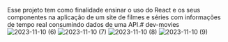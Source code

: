 Esse projeto tem como finalidade ensinar o uso do React e os seus componentes na aplicação de um site de filmes e séries com informações de tempo real consumindo dados de uma API.# dev-movies
![2023-11-10 (6)](https://github.com/Grid2109/dev-movies/assets/114755206/ee93cb53-0a07-4ba8-b31a-2d97e55277dd)
![2023-11-10 (7)](https://github.com/Grid2109/dev-movies/assets/114755206/f808ccdb-3515-44f8-8205-4c4aff321431)
![2023-11-10 (8)](https://github.com/Grid2109/dev-movies/assets/114755206/7a6b4d31-b9e9-46cd-b9d9-ef6caed59261)
![2023-11-10 (9)](https://github.com/Grid2109/dev-movies/assets/114755206/2b41a7c7-e566-4e2e-a338-431f2ef5f2b5)


